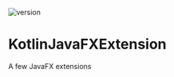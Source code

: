 ![version](https://img.shields.io/static/v1?label=version&message=0.0.1-1&labelColor=212121&color=2962ff&style=flat)

# KotlinJavaFXExtension
A few JavaFX extensions
